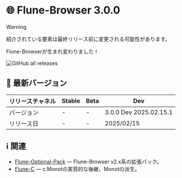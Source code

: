 # 🌐 Flune-Browser 3.0.0

> [!WARNING]
> 紹介されている要素は最終リリース前に変更される可能性があります。

Flune-Browserが生まれ変わりました！

<!-- ![スクリーンショット](./assets/screenshot-2.3.0-dev-2022.06.29.1.png) -->

![GitHub all releases](https://img.shields.io/github/downloads/mf-3d/flune-browser/total?style=for-the-badge)


<!-- Flune-Browser 2.x系からの互換性があります。 -->
<!-- ## 必須環境
| バージョン        |       OS       |         OSバージョン          |   アーキテクチャ(macOS)    |
|-----------------|-----------------|-----------------------------|-------------------------|
|2.5.0 Beta 1 -   | macOS / Windows |macOS 10.11 - / Windows 10 - | Universal / Intel       |
|2.4.1 -          | macOS / Windows |macOS 10.11 - / Windows 10 - | Arm64 / Intel           |
|- 2.4.0          | macOS / Windows |macOS 10.11 - / Windows 10 - | Intel                   | -->

## 🔖 最新バージョン
|リリースチャネル |Stable|Beta|Dev|
|---------------|---|---|---|
|   バージョン   |-|-|3.0.0 Dev 2025.02.15.1|
|   リリース日   |-|-|2025/02/15|

## ℹ️ 関連
- [Flune-Optional-Pack](https://github.com/Mf-3d/Flune-Optional-Pack) — Flune-Browser v2.x系の拡張パック。
- [Flune-C](https://github.com/Mf-3d/Flune-C) — c.Monotの実質的な後継、Monotの派生。
<!-- - [Runa-Browser](https://github.com/Mf-3d/Runa-Browser) — Flune-Browserの前身。
- [Lunowse](https://github.com/Mf-3d/lunowse) — Runa-Browserの後継。
- [c.Monot](https://github.com/Mf-3d/c.monot) — Monotの派生。 -->
